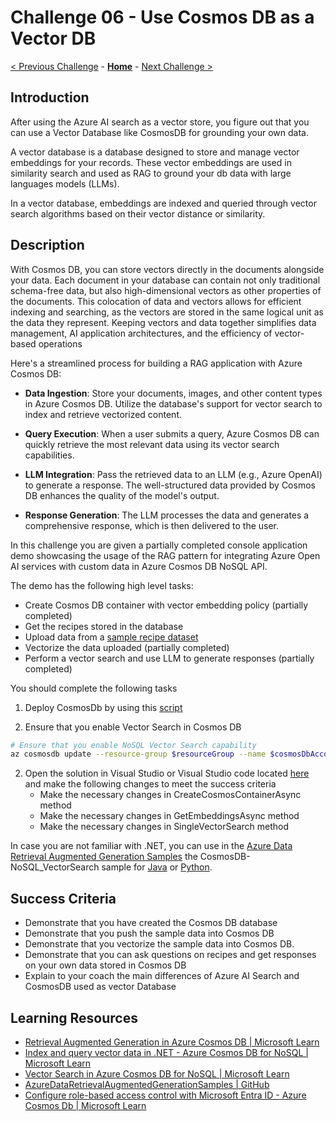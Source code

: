 # Challenge 06 - Use Cosmos DB as a Vector DB

 [< Previous Challenge](./Challenge-05.md) - **[Home](../README.md)** - [Next Challenge >](./Challenge-07.md)
 
## Introduction

After using the Azure AI search as a vector store, you figure out that you can use a Vector Database like CosmosDB for grounding your own data.

A vector database is a database designed to store and manage vector embeddings for your records. These vector embeddings are used in similarity search and used as RAG to ground your db data with large languages models (LLMs).

In a vector database, embeddings are indexed and queried through vector search algorithms based on their vector distance or similarity.

## Description

With Cosmos DB, you can store vectors directly in the documents alongside your data. Each document in your database can contain not only traditional schema-free data, but also high-dimensional vectors as other properties of the documents. This colocation of data and vectors allows for efficient indexing and searching, as the vectors are stored in the same logical unit as the data they represent. Keeping vectors and data together simplifies data management, AI application architectures, and the efficiency of vector-based operations

Here's a streamlined process for building a RAG application with Azure Cosmos DB:

- **Data Ingestion**: Store your documents, images, and other content types in Azure Cosmos DB. Utilize the database's support for vector search to index and retrieve vectorized content.

- **Query Execution**: When a user submits a query, Azure Cosmos DB can quickly retrieve the most relevant data using its vector search capabilities.

- **LLM Integration**: Pass the retrieved data to an LLM (e.g., Azure OpenAI) to generate a response. The well-structured data provided by Cosmos DB enhances the quality of the model's output.

- **Response Generation**: The LLM processes the data and generates a comprehensive response, which is then delivered to the user.

In this challenge you are given a partially completed console application demo showcasing the usage of the RAG pattern for integrating Azure Open AI services with custom data in Azure Cosmos DB NoSQL API.

The demo has the following high level tasks:
- Create Cosmos DB container with vector embedding policy (partially completed)
- Get the recipes stored in the database
- Upload data from a [sample recipe dataset](./Resources/Challenge-06/DataSet/Recipe)
- Vectorize the data uploaded (partially completed)
- Perform a vector search and use LLM to generate responses (partially completed)


You should complete the following tasks
1. Deploy CosmosDb by using this [script](./Resources/Challenge-06/DeployCosmosDb.ps1)

2. Ensure that you enable Vector Search in Cosmos DB
```bash
# Ensure that you enable NoSQL Vector Search capability
az cosmosdb update --resource-group $resourceGroup --name $cosmosDbAccountName  --capabilities EnableNoSQLVectorSearch
```
2. Open the solution in Visual Studio or Visual Studio code located [here](./Resources/Challenge-06/src) and make the following changes to meet the success criteria
    - Make the necessary changes in CreateCosmosContainerAsync method
    - Make the necessary changes in GetEmbeddingsAsync method
    - Make the necessary changes in SingleVectorSearch method

In case you are not familiar with .NET, you can use in the [Azure Data Retrieval Augmented Generation Samples](https://github.com/microsoft/AzureDataRetrievalAugmentedGenerationSamples) the CosmosDB-NoSQL_VectorSearch sample for [Java](https://github.com/microsoft/AzureDataRetrievalAugmentedGenerationSamples/tree/main/Java/CosmosDB-NoSQL-VectorSearch) or [Python](https://github.com/microsoft/AzureDataRetrievalAugmentedGenerationSamples/blob/main/Python/CosmosDB-NoSQL_VectorSearch/CosmosDB-NoSQL-Vector_AzureOpenAI_Tutorial.ipynb).

## Success Criteria
- Demonstrate that you have created the Cosmos DB database
- Demonstrate that you push the sample data into Cosmos DB
- Demonstrate that you vectorize the sample data into Cosmos DB.
- Demonstrate that you can ask questions on recipes and get responses on your own data stored in Cosmos DB
- Explain to your coach the main differences of Azure AI Search and CosmosDB used as vector Database

## Learning Resources
- [Retrieval Augmented Generation in Azure Cosmos DB | Microsoft Learn](https://learn.microsoft.com/en-us/azure/cosmos-db/gen-ai/rag)
- [Index and query vector data in .NET - Azure Cosmos DB for NoSQL | Microsoft Learn](https://learn.microsoft.com/en-us/azure/cosmos-db/nosql/how-to-dotnet-vector-index-query)
- [Vector Search in Azure Cosmos DB for NoSQL | Microsoft Learn](https://learn.microsoft.com/en-us/azure/cosmos-db/nosql/vector-search)
- [AzureDataRetrievalAugmentedGenerationSamples | GitHub](https://github.com/microsoft/AzureDataRetrievalAugmentedGenerationSamples)
- [Configure role-based access control with Microsoft Entra ID - Azure Cosmos Db | Microsoft Learn](https://learn.microsoft.com/en-us/azure/cosmos-db/how-to-setup-rbac#built-in-role-definitions)
